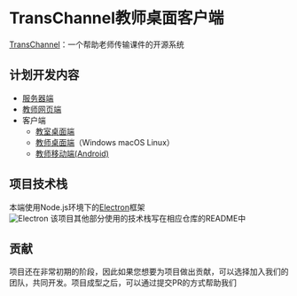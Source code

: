 # TransChannel教师桌面客户端
[TransChannel](https://github.com/TransChannel/TransChannel-server)：一个帮助老师传输课件的开源系统 
## 计划开发内容
* [服务器端](https://github.com/TransChannel/TransChannel-server)
* [教师网页端](https://github.com/TransChannel/TransChannel-frontend)
* 客户端
  * [教室桌面端](https://github.com/TransChannel/TransChannel-classroom-client)
  * [教师桌面端](https://github.com/TransChannel/TransChannel-teacher-client)（Windows macOS Linux）
  * [教师移动端(Android)](https://github.com/TransChannel/TransChannel-teacher-client-android)
## 项目技术栈
本端使用Node.js环境下的[Electron](https://github.com/electron/electron)框架  
![Electron](http://www.electronjs.org/images/favicon.ico)
该项目其他部分使用的技术栈写在相应仓库的README中
## 贡献
项目还在非常初期的阶段，因此如果您想要为项目做出贡献，可以选择加入我们的团队，共同开发。项目成型之后，可以通过提交PR的方式帮助我们